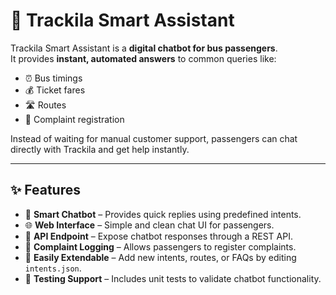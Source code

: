 # 🚌 Trackila Smart Assistant

Trackila Smart Assistant is a **digital chatbot for bus passengers**.  
It provides **instant, automated answers** to common queries like:

- ⏰ Bus timings
- 💰 Ticket fares
- 🛣️ Routes
- 📝 Complaint registration

Instead of waiting for manual customer support, passengers can chat directly with Trackila and get help instantly.

---

## ✨ Features

- 🤖 **Smart Chatbot** – Provides quick replies using predefined intents.  
- 🌐 **Web Interface** – Simple and clean chat UI for passengers.  
- 📡 **API Endpoint** – Expose chatbot responses through a REST API.  
- 📝 **Complaint Logging** – Allows passengers to register complaints.  
- 🔧 **Easily Extendable** – Add new intents, routes, or FAQs by editing `intents.json`.  
- 🧪 **Testing Support** – Includes unit tests to validate chatbot functionality.  

